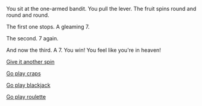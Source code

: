 You sit at the one-armed bandit. You pull the lever. The fruit spins round and round and round.

The first one stops. A gleaming 7.

The second. 7 again.

And now the third. A 7. You win! You feel like you're in heaven!


[Give it another spin](slots2.md)

[Go play craps](craps2.md)

[Go play blackjack](blackjack2.md)

[Go play roulette](roulette2.md)

